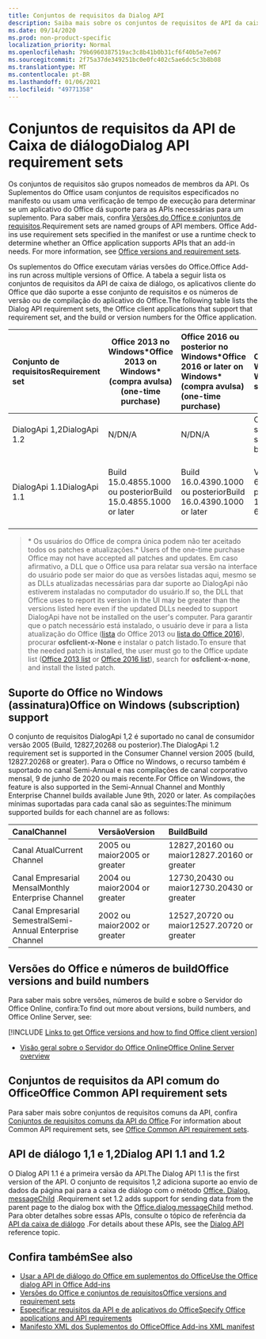 ```yaml
---
title: Conjuntos de requisitos da Dialog API
description: Saiba mais sobre os conjuntos de requisitos de API da caixa de diálogo.
ms.date: 09/14/2020
ms.prod: non-product-specific
localization_priority: Normal
ms.openlocfilehash: 79b6960387519ac3c8b41b0b31cf6f40b5e7e067
ms.sourcegitcommit: 2f75a37de349251bc0e0fc402c5ae6dc5c3b8b08
ms.translationtype: MT
ms.contentlocale: pt-BR
ms.lasthandoff: 01/06/2021
ms.locfileid: "49771358"
---
```

# <a name="dialog-api-requirement-sets"></a><span data-ttu-id="b6ba7-103">Conjuntos de requisitos da API de Caixa de diálogo</span><span class="sxs-lookup"><span data-stu-id="b6ba7-103">Dialog API requirement sets</span></span>

<span data-ttu-id="b6ba7-p101">Os conjuntos de requisitos são grupos nomeados de membros da API. Os Suplementos do Office usam conjuntos de requisitos especificados no manifesto ou usam uma verificação de tempo de execução para determinar se um aplicativo do Office dá suporte para as APIs necessárias para um suplemento. Para saber mais, confira [Versões do Office e conjuntos de requisitos](../../develop/office-versions-and-requirement-sets.md).</span><span class="sxs-lookup"><span data-stu-id="b6ba7-p101">Requirement sets are named groups of API members. Office Add-ins use requirement sets specified in the manifest or use a runtime check to determine whether an Office application supports APIs that an add-in needs. For more information, see [Office versions and requirement sets](../../develop/office-versions-and-requirement-sets.md).</span></span>

<span data-ttu-id="b6ba7-107">Os suplementos do Office executam várias versões do Office.</span><span class="sxs-lookup"><span data-stu-id="b6ba7-107">Office Add-ins run across multiple versions of Office.</span></span> <span data-ttu-id="b6ba7-108">A tabela a seguir lista os conjuntos de requisitos da API de caixa de diálogo, os aplicativos cliente do Office que dão suporte a esse conjunto de requisitos e os números de versão ou de compilação do aplicativo do Office.</span><span class="sxs-lookup"><span data-stu-id="b6ba7-108">The following table lists the Dialog API requirement sets, the Office client applications that support that requirement set, and the build or version numbers for the Office application.</span></span>

|  <span data-ttu-id="b6ba7-109">Conjunto de requisitos</span><span class="sxs-lookup"><span data-stu-id="b6ba7-109">Requirement set</span></span>  | <span data-ttu-id="b6ba7-110">Office 2013 no Windows\*</span><span class="sxs-lookup"><span data-stu-id="b6ba7-110">Office 2013 on Windows\*</span></span><br><span data-ttu-id="b6ba7-111">(compra avulsa)</span><span class="sxs-lookup"><span data-stu-id="b6ba7-111">(one-time purchase)</span></span> | <span data-ttu-id="b6ba7-112">Office 2016 ou posterior no Windows\*</span><span class="sxs-lookup"><span data-stu-id="b6ba7-112">Office 2016 or later on Windows\*</span></span><br><span data-ttu-id="b6ba7-113">(compra avulsa)</span><span class="sxs-lookup"><span data-stu-id="b6ba7-113">(one-time purchase)</span></span>   | <span data-ttu-id="b6ba7-114">Office no Windows</span><span class="sxs-lookup"><span data-stu-id="b6ba7-114">Office on Windows</span></span><br><span data-ttu-id="b6ba7-115">scriçõe</span><span class="sxs-lookup"><span data-stu-id="b6ba7-115">(subscription)</span></span> |  <span data-ttu-id="b6ba7-116">Office no iPad</span><span class="sxs-lookup"><span data-stu-id="b6ba7-116">Office on iPad</span></span><br><span data-ttu-id="b6ba7-117">scriçõe</span><span class="sxs-lookup"><span data-stu-id="b6ba7-117">(subscription)</span></span>  |  <span data-ttu-id="b6ba7-118">Office no Mac</span><span class="sxs-lookup"><span data-stu-id="b6ba7-118">Office on Mac</span></span><br><span data-ttu-id="b6ba7-119">scriçõe</span><span class="sxs-lookup"><span data-stu-id="b6ba7-119">(subscription)</span></span>  | <span data-ttu-id="b6ba7-120">Office na Web</span><span class="sxs-lookup"><span data-stu-id="b6ba7-120">Office on the web</span></span>  |  <span data-ttu-id="b6ba7-121">Servidor do Office Online</span><span class="sxs-lookup"><span data-stu-id="b6ba7-121">Office Online Server</span></span>  |
|:-----|-----|:-----|:-----|:-----|:-----|:-----|:-----|
| <span data-ttu-id="b6ba7-122">DialogApi 1,2</span><span class="sxs-lookup"><span data-stu-id="b6ba7-122">DialogApi 1.2</span></span>  | <span data-ttu-id="b6ba7-123">N/D</span><span class="sxs-lookup"><span data-stu-id="b6ba7-123">N/A</span></span> | <span data-ttu-id="b6ba7-124">N/D</span><span class="sxs-lookup"><span data-stu-id="b6ba7-124">N/A</span></span> | <span data-ttu-id="b6ba7-125">Consulte suporte</span><span class="sxs-lookup"><span data-stu-id="b6ba7-125">See support</span></span><br><span data-ttu-id="b6ba7-126">seção abaixo</span><span class="sxs-lookup"><span data-stu-id="b6ba7-126">section below</span></span> | <span data-ttu-id="b6ba7-127">2,67 ou posterior</span><span class="sxs-lookup"><span data-stu-id="b6ba7-127">2.67 or later</span></span> | <span data-ttu-id="b6ba7-128">16,37 ou posterior</span><span class="sxs-lookup"><span data-stu-id="b6ba7-128">16.37 or later</span></span> | <span data-ttu-id="b6ba7-129">Junho de 2020</span><span class="sxs-lookup"><span data-stu-id="b6ba7-129">June 2020</span></span> | <span data-ttu-id="b6ba7-130">N/D</span><span class="sxs-lookup"><span data-stu-id="b6ba7-130">N/A</span></span> |
| <span data-ttu-id="b6ba7-131">DialogApi 1.1</span><span class="sxs-lookup"><span data-stu-id="b6ba7-131">DialogApi 1.1</span></span>  | <span data-ttu-id="b6ba7-132">Build 15.0.4855.1000 ou posterior</span><span class="sxs-lookup"><span data-stu-id="b6ba7-132">Build 15.0.4855.1000 or later</span></span> | <span data-ttu-id="b6ba7-133">Build 16.0.4390.1000 ou posterior</span><span class="sxs-lookup"><span data-stu-id="b6ba7-133">Build 16.0.4390.1000 or later</span></span> | <span data-ttu-id="b6ba7-134">Versão 1602 (build 6741.0000) ou posterior</span><span class="sxs-lookup"><span data-stu-id="b6ba7-134">Version 1602 (Build 6741.0000) or later</span></span> | <span data-ttu-id="b6ba7-135">1.22 ou posterior</span><span class="sxs-lookup"><span data-stu-id="b6ba7-135">1.22 or later</span></span> | <span data-ttu-id="b6ba7-136">15.20 ou posterior</span><span class="sxs-lookup"><span data-stu-id="b6ba7-136">15.20 or later</span></span> | <span data-ttu-id="b6ba7-137">Janeiro de 2017</span><span class="sxs-lookup"><span data-stu-id="b6ba7-137">January 2017</span></span> | <span data-ttu-id="b6ba7-138">Versão 1608 (build 7601.6800) ou posterior</span><span class="sxs-lookup"><span data-stu-id="b6ba7-138">Version 1608 (Build 7601.6800) or later</span></span>|

><span data-ttu-id="b6ba7-139">\* Os usuários do Office de compra única podem não ter aceitado todos os patches e atualizações.</span><span class="sxs-lookup"><span data-stu-id="b6ba7-139">\* Users of the one-time purchase Office may not have accepted all patches and updates.</span></span> <span data-ttu-id="b6ba7-140">Em caso afirmativo, a DLL que o Office usa para relatar sua versão na interface do usuário pode ser maior do que as versões listadas aqui, mesmo se as DLLs atualizadas necessárias para dar suporte ao DialogApi não estiverem instaladas no computador do usuário.</span><span class="sxs-lookup"><span data-stu-id="b6ba7-140">If so, the DLL that Office uses to report its version in the UI may be greater than the versions listed here even if the updated DLLs needed to support DialogApi have not be installed on the user's computer.</span></span> <span data-ttu-id="b6ba7-141">Para garantir que o patch necessário está instalado, o usuário deve ir para a lista atualização do Office ([lista](/officeupdates/msp-files-office-2013) do Office 2013 ou [lista do Office 2016](/officeupdates/msp-files-office-2016)), procurar **osfclient-x-None** e instalar o patch listado.</span><span class="sxs-lookup"><span data-stu-id="b6ba7-141">To ensure that the needed patch is installed, the user must go to the Office update list ([Office 2013 list](/officeupdates/msp-files-office-2013) or [Office 2016 list](/officeupdates/msp-files-office-2016)), search for **osfclient-x-none**, and install the listed patch.</span></span>

## <a name="office-on-windows-subscription-support"></a><span data-ttu-id="b6ba7-142">Suporte do Office no Windows (assinatura)</span><span class="sxs-lookup"><span data-stu-id="b6ba7-142">Office on Windows (subscription) support</span></span>

<span data-ttu-id="b6ba7-143">O conjunto de requisitos DialogApi 1,2 é suportado no canal de consumidor versão 2005 (Build, 12827,20268 ou posterior).</span><span class="sxs-lookup"><span data-stu-id="b6ba7-143">The DialogApi 1.2 requirement set is supported in the Consumer Channel version 2005 (build, 12827.20268 or greater).</span></span> <span data-ttu-id="b6ba7-144">Para o Office no Windows, o recurso também é suportado no canal Semi-Annual e nas compilações de canal corporativo mensal, 9 de junho de 2020 ou mais recente.</span><span class="sxs-lookup"><span data-stu-id="b6ba7-144">For Office on Windows, the feature is also supported in the Semi-Annual Channel and Monthly Enterprise Channel builds available June 9th, 2020 or later.</span></span> <span data-ttu-id="b6ba7-145">As compilações mínimas suportadas para cada canal são as seguintes:</span><span class="sxs-lookup"><span data-stu-id="b6ba7-145">The minimum supported builds for each channel are as follows:</span></span>  

|<span data-ttu-id="b6ba7-146">Canal</span><span class="sxs-lookup"><span data-stu-id="b6ba7-146">Channel</span></span> | <span data-ttu-id="b6ba7-147">Versão</span><span class="sxs-lookup"><span data-stu-id="b6ba7-147">Version</span></span> | <span data-ttu-id="b6ba7-148">Build</span><span class="sxs-lookup"><span data-stu-id="b6ba7-148">Build</span></span>|
|:-----|:-----|:-----|
|<span data-ttu-id="b6ba7-149">Canal Atual</span><span class="sxs-lookup"><span data-stu-id="b6ba7-149">Current Channel</span></span> | <span data-ttu-id="b6ba7-150">2005 ou maior</span><span class="sxs-lookup"><span data-stu-id="b6ba7-150">2005 or greater</span></span> | <span data-ttu-id="b6ba7-151">12827,20160 ou maior</span><span class="sxs-lookup"><span data-stu-id="b6ba7-151">12827.20160 or greater</span></span>|
|<span data-ttu-id="b6ba7-152">Canal Empresarial Mensal</span><span class="sxs-lookup"><span data-stu-id="b6ba7-152">Monthly Enterprise Channel</span></span> | <span data-ttu-id="b6ba7-153">2004 ou maior</span><span class="sxs-lookup"><span data-stu-id="b6ba7-153">2004 or greater</span></span> | <span data-ttu-id="b6ba7-154">12730,20430 ou maior</span><span class="sxs-lookup"><span data-stu-id="b6ba7-154">12730.20430 or greater</span></span>|
|<span data-ttu-id="b6ba7-155">Canal Empresarial Semestral</span><span class="sxs-lookup"><span data-stu-id="b6ba7-155">Semi-Annual Enterprise Channel</span></span> | <span data-ttu-id="b6ba7-156">2002 ou maior</span><span class="sxs-lookup"><span data-stu-id="b6ba7-156">2002 or greater</span></span> | <span data-ttu-id="b6ba7-157">12527,20720 ou maior</span><span class="sxs-lookup"><span data-stu-id="b6ba7-157">12527.20720 or greater</span></span>|

## <a name="office-versions-and-build-numbers"></a><span data-ttu-id="b6ba7-158">Versões do Office e números de build</span><span class="sxs-lookup"><span data-stu-id="b6ba7-158">Office versions and build numbers</span></span>

<span data-ttu-id="b6ba7-159">Para saber mais sobre versões, números de build e sobre o Servidor do Office Online, confira:</span><span class="sxs-lookup"><span data-stu-id="b6ba7-159">To find out more about versions, build numbers, and Office Online Server, see:</span></span>

[!INCLUDE [Links to get Office versions and how to find Office client version](../../includes/links-get-office-versions-builds.md)]
- [<span data-ttu-id="b6ba7-160">Visão geral sobre o Servidor do Office Online</span><span class="sxs-lookup"><span data-stu-id="b6ba7-160">Office Online Server overview</span></span>](/officeonlineserver/office-online-server-overview)

## <a name="office-common-api-requirement-sets"></a><span data-ttu-id="b6ba7-161">Conjuntos de requisitos da API comum do Office</span><span class="sxs-lookup"><span data-stu-id="b6ba7-161">Office Common API requirement sets</span></span>

<span data-ttu-id="b6ba7-162">Para saber mais sobre conjuntos de requisitos comuns da API, confira [Conjuntos de requisitos comuns da API do Office](office-add-in-requirement-sets.md).</span><span class="sxs-lookup"><span data-stu-id="b6ba7-162">For information about Common API requirement sets, see [Office Common API requirement sets](office-add-in-requirement-sets.md).</span></span>

## <a name="dialog-api-11-and-12"></a><span data-ttu-id="b6ba7-163">API de diálogo 1,1 e 1,2</span><span class="sxs-lookup"><span data-stu-id="b6ba7-163">Dialog API 1.1 and 1.2</span></span>

<span data-ttu-id="b6ba7-164">O Dialog API 1.1 é a primeira versão da API.</span><span class="sxs-lookup"><span data-stu-id="b6ba7-164">The Dialog API 1.1 is the first version of the API.</span></span> <span data-ttu-id="b6ba7-165">O conjunto de requisitos 1,2 adiciona suporte ao envio de dados da página pai para a caixa de diálogo com o método [Office. Dialog. messageChild](/javascript/api/office/office.dialog#messageChild_message_) .</span><span class="sxs-lookup"><span data-stu-id="b6ba7-165">Requirement set 1.2 adds support for sending data from the parent page to the dialog box with the [Office.dialog.messageChild](/javascript/api/office/office.dialog#messageChild_message_) method.</span></span> <span data-ttu-id="b6ba7-166">Para obter detalhes sobre essas APIs, consulte o tópico de referência da [API da caixa de diálogo](/javascript/api/office/office.ui) .</span><span class="sxs-lookup"><span data-stu-id="b6ba7-166">For details about these APIs, see the [Dialog API](/javascript/api/office/office.ui) reference topic.</span></span>

## <a name="see-also"></a><span data-ttu-id="b6ba7-167">Confira também</span><span class="sxs-lookup"><span data-stu-id="b6ba7-167">See also</span></span>

- [<span data-ttu-id="b6ba7-168">Usar a API de diálogo do Office em suplementos do Office</span><span class="sxs-lookup"><span data-stu-id="b6ba7-168">Use the Office dialog API in Office Add-ins</span></span>](../../develop/dialog-api-in-office-add-ins.md)
- [<span data-ttu-id="b6ba7-169">Versões do Office e conjuntos de requisitos</span><span class="sxs-lookup"><span data-stu-id="b6ba7-169">Office versions and requirement sets</span></span>](../../develop/office-versions-and-requirement-sets.md)
- [<span data-ttu-id="b6ba7-170">Especificar requisitos da API e de aplicativos do Office</span><span class="sxs-lookup"><span data-stu-id="b6ba7-170">Specify Office applications and API requirements</span></span>](../../develop/specify-office-hosts-and-api-requirements.md)
- [<span data-ttu-id="b6ba7-171">Manifesto XML dos Suplementos do Office</span><span class="sxs-lookup"><span data-stu-id="b6ba7-171">Office Add-ins XML manifest</span></span>](../../develop/add-in-manifests.md)
